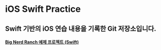 iOS Swift Practice
================

Swift 기반의 iOS 연습 내용을 기록한 Git 저장소입니다.
--------------------------------------------

#### [Big Nerd Ranch 예제 프로젝트 (Swift)](./Big_Nerd_Ranch_Swift)
